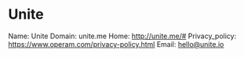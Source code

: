 
# Unite

Name: Unite
Domain: unite.me
Home: http://unite.me/#
Privacy_policy: https://www.operam.com/privacy-policy.html
Email: hello@unite.io
